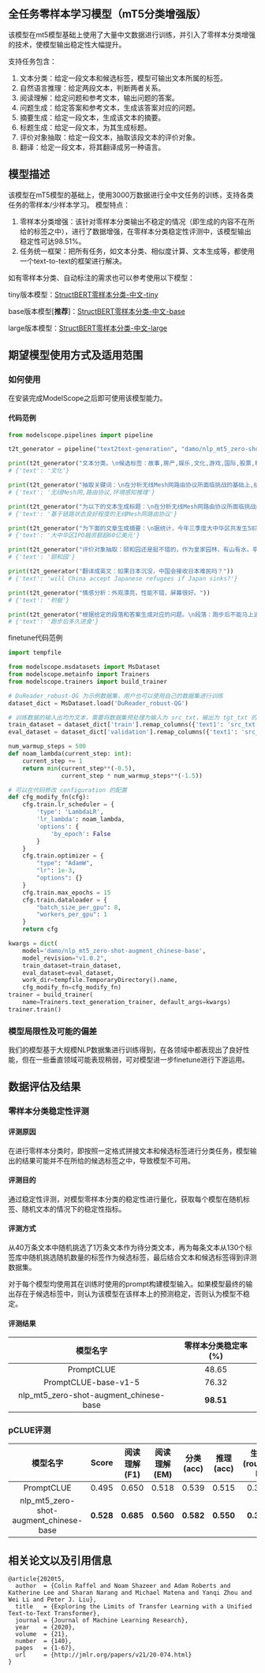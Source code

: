 
## 全任务零样本学习模型（mT5分类增强版）

该模型在mt5模型基础上使用了大量中文数据进行训练，并引入了零样本分类增强的技术，使模型输出稳定性大幅提升。

支持任务包含：
1. 文本分类：给定一段文本和候选标签，模型可输出文本所属的标签。
2. 自然语言推理：给定两段文本，判断两者关系。
3. 阅读理解：给定问题和参考文本，输出问题的答案。
4. 问题生成：给定答案和参考文本，生成该答案对应的问题。
5. 摘要生成：给定一段文本，生成该文本的摘要。
6. 标题生成：给定一段文本，为其生成标题。
7. 评价对象抽取：给定一段文本，抽取该段文本的评价对象。
8. 翻译：给定一段文本，将其翻译成另一种语言。

## 模型描述

该模型在mT5模型的基础上，使用3000万数据进行全中文任务的训练，支持各类任务的零样本/少样本学习。
模型特点：
1. 零样本分类增强：该针对零样本分类输出不稳定的情况（即生成的内容不在所给的标签之中），进行了数据增强，在零样本分类稳定性评测中，该模型输出稳定性可达98.51%。
2. 任务统一框架：把所有任务，如文本分类、相似度计算、文本生成等，都使用一个text-to-text的框架进行解决。

如有零样本分类、自动标注的需求也可以参考使用以下模型：

tiny版本模型：[StructBERT零样本分类-中文-tiny](https://www.modelscope.cn/models/damo/nlp_structbert_zero-shot-classification_chinese-tiny/summary)

base版本模型[**推荐**]：[StructBERT零样本分类-中文-base](https://www.modelscope.cn/models/damo/nlp_structbert_zero-shot-classification_chinese-base/summary)

large版本模型：[StructBERT零样本分类-中文-large](https://www.modelscope.cn/models/damo/nlp_structbert_zero-shot-classification_chinese-large/summary)


## 期望模型使用方式及适用范围

### 如何使用

在安装完成ModelScope之后即可使用该模型能力。

#### 代码范例
```python
from modelscope.pipelines import pipeline

t2t_generator = pipeline("text2text-generation", "damo/nlp_mt5_zero-shot-augment_chinese-base", model_revision="v1.0.0")

print(t2t_generator("文本分类。\n候选标签：故事,房产,娱乐,文化,游戏,国际,股票,科技,军事,教育。\n文本内容：他们的故事平静而闪光，一代人奠定沉默的基石，让中国走向繁荣。"))
# {'text': '文化'}

print(t2t_generator("抽取关键词：\n在分析无线Mesh网路由协议所面临挑战的基础上,结合无线Mesh网络的性能要求,以优化链路状态路由(OLSR)协议为原型,采用跨层设计理论,提出了一种基于链路状态良好程度的路由协议LR-OLSR.该协议引入了认知无线网络中的环境感知推理思想,通过时节点负载、链路投递率和链路可用性等信息进行感知,并以此为依据对链路质量进行推理,获得网络中源节点和目的节点对之间各路径状态良好程度的评价,将其作为路由选择的依据,实现对路由的优化选择,提高网络的吞吐量,达到负载均衡.通过与OLSR及其典型改进协议P-OLSR、SC-OLSR的对比仿真结果表明,LR-OLSB能够提高网络中分组的递交率,降低平均端到端时延,在一定程度上达到负载均衡."))
# {'text': '无线Mesh网,路由协议,环境感知推理'}

print(t2t_generator("为以下的文本生成标题：\n在分析无线Mesh网路由协议所面临挑战的基础上,结合无线Mesh网络的性能要求,以优化链路状态路由(OLSR)协议为原型,采用跨层设计理论,提出了一种基于链路状态良好程度的路由协议LR-OLSR.该协议引入了认知无线网络中的环境感知推理思想,通过时节点负载、链路投递率和链路可用性等信息进行感知,并以此为依据对链路质量进行推理,获得网络中源节点和目的节点对之间各路径状态良好程度的评价,将其作为路由选择的依据,实现对路由的优化选择,提高网络的吞吐量,达到负载均衡.通过与OLSR及其典型改进协议P-OLSR、SC-OLSR的对比仿真结果表明,LR-OLSB能够提高网络中分组的递交率,降低平均端到端时延,在一定程度上达到负载均衡."))
# {'text': '基于链路状态良好程度的无线Mesh网路由协议'}

print(t2t_generator("为下面的文章生成摘要：\n据统计，今年三季度大中华区共发生58宗IPO交易，融资总额为60亿美元，交易宗数和融资额分别占全球的35%和25%。报告显示，三季度融资额最高的三大证券交易所分别为东京证券交易所、深圳证券交易所和马来西亚证券交易所"))
# {'text': '大中华区IPO融资额超60亿美元'}

print(t2t_generator("评价对象抽取：颐和园还是挺不错的，作为皇家园林，有山有水，亭台楼阁，古色古香，见证着历史的变迁。"))
# {'text': '颐和园'}

print(t2t_generator("翻译成英文：如果日本沉没，中国会接收日本难民吗？"))
# {'text': 'will China accept Japanese refugees if Japan sinks?'}

print(t2t_generator("情感分析：外观漂亮，性能不错，屏幕很好。"))
# {'text': '积极'}

print(t2t_generator("根据给定的段落和答案生成对应的问题。\n段落：跑步后不能马上进食，运动与进食的时间要间隔30分钟以上。看你跑步的量有多大。不管怎么样，跑完步后要慢走一段时间，将呼吸心跳体温调整至正常状态才可进行正常饮食。血液在四肢还没有回流到内脏，不利于消化，加重肠胃的负担。如果口渴可以喝一点少量的水。洗澡的话看你运动量。如果跑步很剧烈，停下来以后，需要让身体恢复正常之后，再洗澡，能达到放松解乏的目的，建议15-20分钟后再洗澡；如果跑步不是很剧烈，只是慢跑，回来之后可以马上洗澡。 \n 答案：30分钟以上"))
# {'text': '跑步后多久进食'}
```

finetune代码范例
```python
import tempfile

from modelscope.msdatasets import MsDataset
from modelscope.metainfo import Trainers
from modelscope.trainers import build_trainer

# DuReader_robust-QG 为示例数据集，用户也可以使用自己的数据集进行训练
dataset_dict = MsDataset.load('DuReader_robust-QG')

# 训练数据的输入出均为文本，需要将数据集预处理为输入为 src_txt，输出为 tgt_txt 的格式：
train_dataset = dataset_dict['train'].remap_columns({'text1': 'src_txt', 'text2': 'tgt_txt'})
eval_dataset = dataset_dict['validation'].remap_columns({'text1': 'src_txt', 'text2': 'tgt_txt'})

num_warmup_steps = 500
def noam_lambda(current_step: int):
    current_step += 1
    return min(current_step**(-0.5),
               current_step * num_warmup_steps**(-1.5))

# 可以在代码修改 configuration 的配置
def cfg_modify_fn(cfg):
    cfg.train.lr_scheduler = {
        'type': 'LambdaLR',
        'lr_lambda': noam_lambda,
        'options': {
            'by_epoch': False
        }
    }
    cfg.train.optimizer = {
        "type": "AdamW",
        "lr": 1e-3,
        "options": {}
    }
    cfg.train.max_epochs = 15
    cfg.train.dataloader = {
        "batch_size_per_gpu": 8,
        "workers_per_gpu": 1
    }
    return cfg

kwargs = dict(
    model='damo/nlp_mt5_zero-shot-augment_chinese-base',
    model_revision="v1.0.2",
    train_dataset=train_dataset,
    eval_dataset=eval_dataset,
    work_dir=tempfile.TemporaryDirectory().name,
    cfg_modify_fn=cfg_modify_fn)
trainer = build_trainer(
    name=Trainers.text_generation_trainer, default_args=kwargs)
trainer.train()


```

### 模型局限性及可能的偏差
我们的模型基于大规模NLP数据集进行训练得到，在各领域中都表现出了良好性能，但在一些垂直领域可能表现稍弱，可对模型进一步finetune进行下游运用。

## 数据评估及结果

### 零样本分类稳定性评测
#### 评测原因
在进行零样本分类时，即按照一定格式拼接文本和候选标签进行分类任务，模型输出的结果可能并不在所给的候选标签之中，导致模型不可用。

#### 评测目的
通过稳定性评测，对模型零样本分类的稳定性进行量化，获取每个模型在随机标签、随机文本的情况下的稳定性指标。

#### 评测方式
从40万条文本中随机挑选了1万条文本作为待分类文本，再为每条文本从130个标签库中随机挑选随机数量的标签作为候选标签，最后结合文本和候选标签得到评测数据集。

对于每个模型均使用其在训练时使用的prompt构建模型输入。如果模型最终的输出存在于候选标签中，则认为该模型在该样本上的预测稳定，否则认为模型不稳定。

#### 评测结果

|                     **模型名字**                      | **零样本分类稳定率(%)** | 
|:-------------------------------------------------:|:---------------:| 
|                    PromptCLUE                     |      48.65      |
|               PromptCLUE-base-v1-5                |      76.32      |
|       nlp_mt5_zero-shot-augment_chinese-base      |      **98.51**      |

### pCLUE评测

|                     **模型名字**                   | **Score** | **阅读理解(F1)** | **阅读理解(EM)** | **分类(acc)** | **推理(acc)** | **生成(rouge-l)** | 
|:-------------------------------------------------:|:---------:|:------------:|:------------:|:-----------:|:-----------:|:---------------:| 
|                    PromptCLUE                     |   0.495   |    0.650     |    0.518     |    0.539    |    0.515    |      0.342      |
|       nlp_mt5_zero-shot-augment_chinese-base      | **0.528** |  **0.685**   |  **0.560**   |  **0.582**  |  **0.550**  |    **0.357**    |


## 相关论文以及引用信息
```
@article{2020t5,
  author  = {Colin Raffel and Noam Shazeer and Adam Roberts and Katherine Lee and Sharan Narang and Michael Matena and Yanqi Zhou and Wei Li and Peter J. Liu},
  title   = {Exploring the Limits of Transfer Learning with a Unified Text-to-Text Transformer},
  journal = {Journal of Machine Learning Research},
  year    = {2020},
  volume  = {21},
  number  = {140},
  pages   = {1-67},
  url     = {http://jmlr.org/papers/v21/20-074.html}
}
```